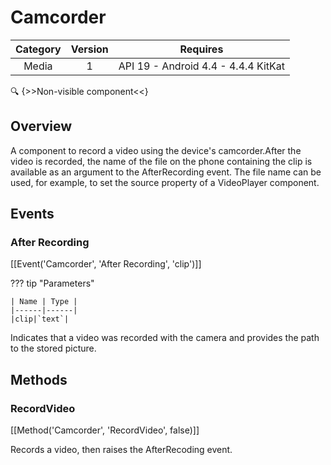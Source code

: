 # Camcorder

| Category | Version | Requires |
|:--------:|:-------:|:--------:|
|Media|1|API 19 - Android 4.4 - 4.4.4 KitKat|

:mag: {>>Non-visible component<<}

## Overview

A component to record a video using the device's camcorder.After the video is recorded, the name of the file on the phone containing the clip is available as an argument to the AfterRecording event. The file name can be used, for example, to set the source property of a VideoPlayer component.

## Events

### After Recording

[[Event('Camcorder', 'After Recording', 'clip')]]

??? tip "Parameters"

    | Name | Type |
    |------|------|
    |clip|`text`|


Indicates that a video was recorded with the camera and provides the path to
 the stored picture.

## Methods

### RecordVideo

[[Method('Camcorder', 'RecordVideo', false)]]

Records a video, then raises the AfterRecoding event.